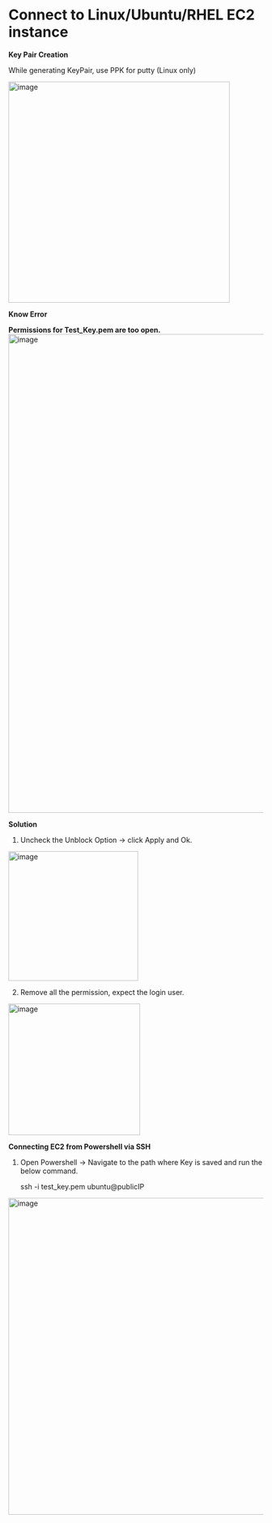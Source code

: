 # Connect to Linux/Ubuntu/RHEL EC2 instance

**Key Pair Creation**

While generating KeyPair, use PPK for putty (Linux only)

<img width="437" alt="image" src="https://github.com/user-attachments/assets/b11665e8-645f-4036-bf38-7c65ccff9d19" />

**Know Error**

**Permissions for Test_Key.pem are too open.**
<img width="946" alt="image" src="https://github.com/user-attachments/assets/dc080ee8-345a-4915-a288-3faa0185d1fb" />

**Solution**

1. Uncheck the Unblock Option -> click Apply and Ok.

  <img width="256" alt="image" src="https://github.com/user-attachments/assets/a4f99678-133b-49f5-9c88-dedb8cd0eb81" />

2. Remove all the permission, expect the login user.
   
  <img width="260" alt="image" src="https://github.com/user-attachments/assets/54064aaf-2625-4358-8598-271f56c9545b" />

**Connecting EC2 from Powershell via SSH**

1. Open Powershell -> Navigate to the path where Key is saved and run the below command.

   ssh -i test_key.pem ubuntu@publicIP

  <img width="626" alt="image" src="https://github.com/user-attachments/assets/323336d8-3695-413f-a0c5-5dd727074331" />
